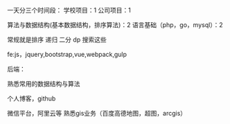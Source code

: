 一天分三个时间段：
学校项目：1
公司项目：1

算法与数据结构(基本数据结构，排序算法)：2
语言基础（php，go，mysql）：2

常规就是排序 递归 二分 dp 搜索这些



fe:js，jquery,bootstrap,vue,webpack,gulp

后端：

熟悉常用的数据结构与算法



个人博客，github

微信平台，阿里云等
熟悉gis业务（百度高德地图，超图，arcgis）